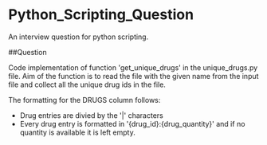 # Python_Scripting_Question
An interview question for python scripting.

##Question

Code implementation of function 'get_unique_drugs' in the unique_drugs.py file. Aim of the function is to read the file with the given name from the input file and collect all the unique drug ids in the file.

The formatting for the DRUGS column follows:
* Drug entries are divied by the '|' characters
* Every drug entry is formatted in '{drug_id}:{drug_quantity}' and if no quantity is available it is left empty.
